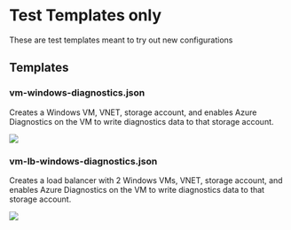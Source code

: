 # Test Templates only
These are test templates meant to try out new configurations



## Templates 

### vm-windows-diagnostics.json

Creates a Windows VM, VNET, storage account, and enables Azure Diagnostics on the VM to write diagnostics data to that storage account.

<a href="https://portal.azure.com/#create/Microsoft.Template/uri/https%3A%2F%2Fraw.githubusercontent.com%2Fsbtron%2FAzureResourceManagerTemplates%2Fmaster%2FTest%2Fvm-windows-diagnostics%2Fvm-windows-diagnostics%2FTemplates%2FWindowsVirtualMachine.json" target="_blank">
    <img src="http://azuredeploy.net/deploybutton.png"/>
</a>


### vm-lb-windows-diagnostics.json

Creates a load balancer with 2 Windows VMs, VNET, storage account, and enables Azure Diagnostics on the VM to write diagnostics data to that storage account.

<a href="https://portal.azure.com/#create/Microsoft.Template/uri/https%3A%2F%2Fraw.githubusercontent.com%2Fsbtron%2FAzureResourceManagerTemplates%2Fmaster%2FTest%2Flbvm-windows-diagnostics%2Flbvm-windows-diagnostics%2FTemplates%2FLoadBalancedVirtualMachine.json" target="_blank">
    <img src="http://azuredeploy.net/deploybutton.png"/>
</a>
